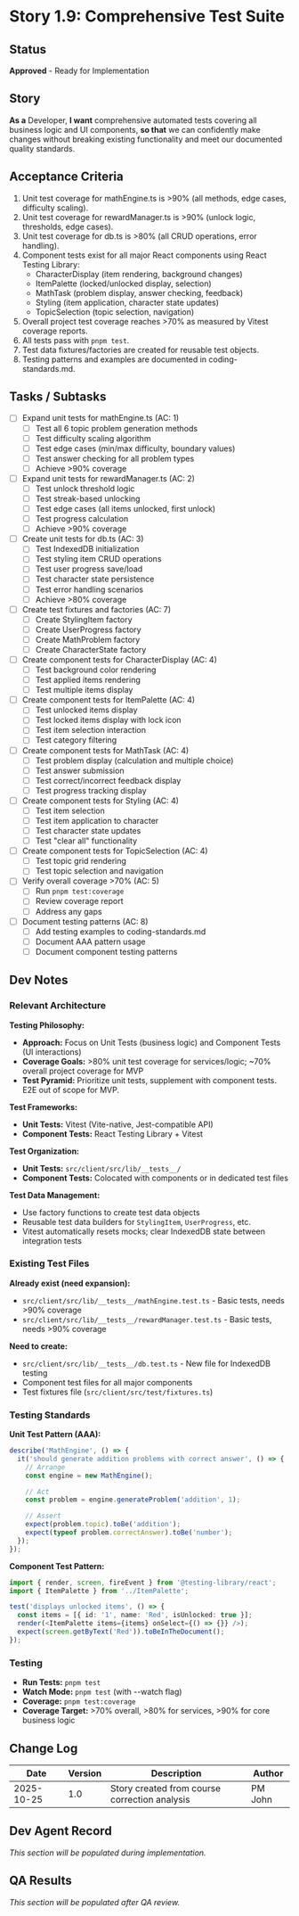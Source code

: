 # Story 1.9: Comprehensive Test Suite

## Status

**Approved** - Ready for Implementation

## Story

**As a** Developer,
**I want** comprehensive automated tests covering all business logic and UI components,
**so that** we can confidently make changes without breaking existing functionality and meet our documented quality standards.

## Acceptance Criteria

1. Unit test coverage for mathEngine.ts is >90% (all methods, edge cases, difficulty scaling).
2. Unit test coverage for rewardManager.ts is >90% (unlock logic, thresholds, edge cases).
3. Unit test coverage for db.ts is >80% (all CRUD operations, error handling).
4. Component tests exist for all major React components using React Testing Library:
   - CharacterDisplay (item rendering, background changes)
   - ItemPalette (locked/unlocked display, selection)
   - MathTask (problem display, answer checking, feedback)
   - Styling (item application, character state updates)
   - TopicSelection (topic selection, navigation)
5. Overall project test coverage reaches >70% as measured by Vitest coverage reports.
6. All tests pass with `pnpm test`.
7. Test data fixtures/factories are created for reusable test objects.
8. Testing patterns and examples are documented in coding-standards.md.

## Tasks / Subtasks

- [ ] Expand unit tests for mathEngine.ts (AC: 1)
  - [ ] Test all 6 topic problem generation methods
  - [ ] Test difficulty scaling algorithm
  - [ ] Test edge cases (min/max difficulty, boundary values)
  - [ ] Test answer checking for all problem types
  - [ ] Achieve >90% coverage
- [ ] Expand unit tests for rewardManager.ts (AC: 2)
  - [ ] Test unlock threshold logic
  - [ ] Test streak-based unlocking
  - [ ] Test edge cases (all items unlocked, first unlock)
  - [ ] Test progress calculation
  - [ ] Achieve >90% coverage
- [ ] Create unit tests for db.ts (AC: 3)
  - [ ] Test IndexedDB initialization
  - [ ] Test styling item CRUD operations
  - [ ] Test user progress save/load
  - [ ] Test character state persistence
  - [ ] Test error handling scenarios
  - [ ] Achieve >80% coverage
- [ ] Create test fixtures and factories (AC: 7)
  - [ ] Create StylingItem factory
  - [ ] Create UserProgress factory
  - [ ] Create MathProblem factory
  - [ ] Create CharacterState factory
- [ ] Create component tests for CharacterDisplay (AC: 4)
  - [ ] Test background color rendering
  - [ ] Test applied items rendering
  - [ ] Test multiple items display
- [ ] Create component tests for ItemPalette (AC: 4)
  - [ ] Test unlocked items display
  - [ ] Test locked items display with lock icon
  - [ ] Test item selection interaction
  - [ ] Test category filtering
- [ ] Create component tests for MathTask (AC: 4)
  - [ ] Test problem display (calculation and multiple choice)
  - [ ] Test answer submission
  - [ ] Test correct/incorrect feedback display
  - [ ] Test progress tracking display
- [ ] Create component tests for Styling (AC: 4)
  - [ ] Test item selection
  - [ ] Test item application to character
  - [ ] Test character state updates
  - [ ] Test "clear all" functionality
- [ ] Create component tests for TopicSelection (AC: 4)
  - [ ] Test topic grid rendering
  - [ ] Test topic selection and navigation
- [ ] Verify overall coverage >70% (AC: 5)
  - [ ] Run `pnpm test:coverage`
  - [ ] Review coverage report
  - [ ] Address any gaps
- [ ] Document testing patterns (AC: 8)
  - [ ] Add testing examples to coding-standards.md
  - [ ] Document AAA pattern usage
  - [ ] Document component testing patterns

## Dev Notes

### Relevant Architecture

**Testing Philosophy:**
- **Approach:** Focus on Unit Tests (business logic) and Component Tests (UI interactions)
- **Coverage Goals:** >80% unit test coverage for services/logic; ~70% overall project coverage for MVP
- **Test Pyramid:** Prioritize unit tests, supplement with component tests. E2E out of scope for MVP.

**Test Frameworks:**
- **Unit Tests:** Vitest (Vite-native, Jest-compatible API)
- **Component Tests:** React Testing Library + Vitest

**Test Organization:**
- **Unit Tests:** `src/client/src/lib/__tests__/`
- **Component Tests:** Colocated with components or in dedicated test files

**Test Data Management:**
- Use factory functions to create test data objects
- Reusable test data builders for `StylingItem`, `UserProgress`, etc.
- Vitest automatically resets mocks; clear IndexedDB state between integration tests

### Existing Test Files

**Already exist (need expansion):**
- `src/client/src/lib/__tests__/mathEngine.test.ts` - Basic tests, needs >90% coverage
- `src/client/src/lib/__tests__/rewardManager.test.ts` - Basic tests, needs >90% coverage

**Need to create:**
- `src/client/src/lib/__tests__/db.test.ts` - New file for IndexedDB testing
- Component test files for all major components
- Test fixtures file (`src/client/src/test/fixtures.ts`)

### Testing Standards

**Unit Test Pattern (AAA):**
```typescript
describe('MathEngine', () => {
  it('should generate addition problems with correct answer', () => {
    // Arrange
    const engine = new MathEngine();

    // Act
    const problem = engine.generateProblem('addition', 1);

    // Assert
    expect(problem.topic).toBe('addition');
    expect(typeof problem.correctAnswer).toBe('number');
  });
});
```

**Component Test Pattern:**
```typescript
import { render, screen, fireEvent } from '@testing-library/react';
import { ItemPalette } from '../ItemPalette';

test('displays unlocked items', () => {
  const items = [{ id: '1', name: 'Red', isUnlocked: true }];
  render(<ItemPalette items={items} onSelect={() => {}} />);
  expect(screen.getByText('Red')).toBeInTheDocument();
});
```

### Testing

- **Run Tests:** `pnpm test`
- **Watch Mode:** `pnpm test` (with --watch flag)
- **Coverage:** `pnpm test:coverage`
- **Coverage Target:** >70% overall, >80% for services, >90% for core business logic

## Change Log

| Date | Version | Description | Author |
|------|---------|-------------|--------|
| 2025-10-25 | 1.0 | Story created from course correction analysis | PM John |

## Dev Agent Record

*This section will be populated during implementation.*

## QA Results

*This section will be populated after QA review.*
